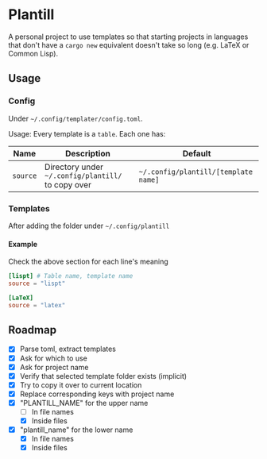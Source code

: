 # Plantill
A personal project to use templates so that starting projects in languages that don't have a `cargo new` equivalent doesn't take so long (e.g. LaTeX or Common Lisp).

## Usage

### Config
Under `~/.config/templater/config.toml`.

Usage: Every template is a `table`. Each one has:

|  Name    |  Description                                        | Default                               |
|----------|-----------------------------------------------------|---------------------------------------|
| `source` | Directory under `~/.config/plantill/` to copy over  | `~/.config/plantill/[template name]`  |

### Templates
After adding the folder under `~/.config/plantill`

#### Example
Check the above section for each line's meaning

```toml
[lispt] # Table name, template name
source = "lispt"

[LaTeX]
source = "latex"
```

## Roadmap

- [x] Parse toml, extract templates
- [x] Ask for which to use
- [x] Ask for project name
- [x] Verify that selected template folder exists (implicit)
- [x] Try to copy it over to current location
- [x] Replace corresponding keys with project name
 - [x] "PLANTILL_NAME" for the upper name
     - [ ] In file names
     - [x] Inside files
 - [x] "plantill_name" for the lower name
     - [x] In file names
     - [x] Inside files
